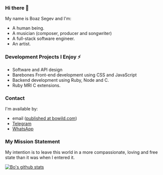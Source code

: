### Hi there 👋

<!--
**boazsegev/boazsegev** is a ✨ _special_ ✨ repository because its `README.md` (this file) appears on your GitHub profile.

Here are some ideas to get you started:

- 🔭 I’m currently working on ...
- 🌱 I’m currently learning ...
- 👯 I’m looking to collaborate on ...
- 🤔 I’m looking for help with ...
- 💬 Ask me about ...
- 📫 How to reach me: ...
- 😄 Pronouns: ...
- ⚡ Fun fact: ...
-->

My name is Boaz Segev and I'm:
* A human being.
* A musician (composer, producer and  songwriter)
* A full-stack software engineer.
* An artist.

### Development Projects I Enjoy ⚡

* Software and API design
* Barebones Front-end development using CSS and JavaScript
* Backend development using Ruby, Node and C.
* Ruby MRI C extensions.

### Contact

I'm available by:

* email ([published at bowild.com](http://bowild.com))
* [Telegram](https://t.me/bo_wild)
* [WhatsApp](https://wa.me/16176425815)

### My Mission Statement

My intention is to leave this world in a more compassionate, loving and free state than it was when I entered it.

[![Bo's github stats](https://github-readme-stats.vercel.app/api?username=boazsegev&theme=tokyonight&show_icons=true)](https://github.com/anuraghazra/github-readme-stats)
